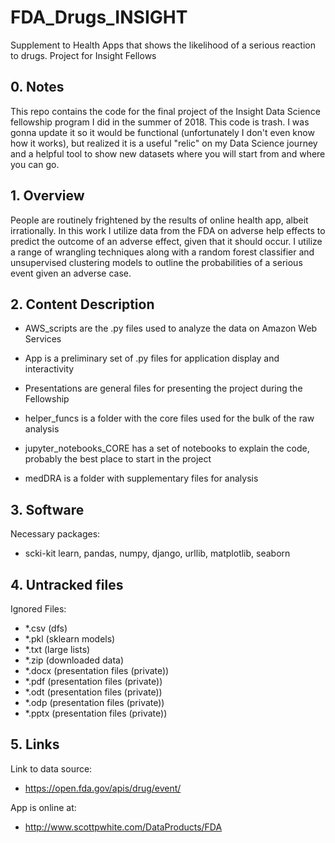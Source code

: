 # FDA_Drugs_INSIGHT
Supplement to Health Apps that shows the likelihood of a serious reaction to drugs. Project for Insight Fellows

## 0. Notes

This repo contains the code for the final project of the Insight Data Science fellowship program I did in the summer of 2018. This code is trash. I was gonna update it so it would be functional (unfortunately I don't even know how it works), but realized it is a useful "relic" on my Data Science journey and a helpful tool to show new datasets where you will start from and where you can go.

## 1. Overview

People are routinely frightened by the results of online health app, albeit irrationally. In this work I utilize data from the FDA on adverse help effects to predict the outcome of an adverse effect, given that it should occur. I utilize a range of wrangling techniques along with a random forest classifier and unsupervised clustering models to outline the probabilities of a serious event given an adverse case. 

## 2. Content Description

- AWS_scripts are the .py files used to analyze the data on Amazon Web Services

- App is a preliminary set of .py files for application display and interactivity

- Presentations are general files for presenting the project during the Fellowship

- helper_funcs is a folder with the core files used for the bulk of the raw analysis

- jupyter_notebooks_CORE has a set of notebooks to explain the code, probably the best place to start in the project

- medDRA is a folder with supplementary files for analysis

## 3. Software

Necessary packages:
- scki-kit learn, pandas, numpy, django, urllib, matplotlib, seaborn

## 4. Untracked files

Ignored Files:
- *.csv (dfs)
- *.pkl (sklearn models)
- *.txt (large lists)
- *.zip (downloaded data)
- *.docx (presentation files (private))
- *.pdf (presentation files (private))
- *.odt (presentation files (private))
- *.odp (presentation files (private))
- *.pptx (presentation files (private))

## 5. Links

Link to data source:
- https://open.fda.gov/apis/drug/event/

App is online at:
- http://www.scottpwhite.com/DataProducts/FDA
